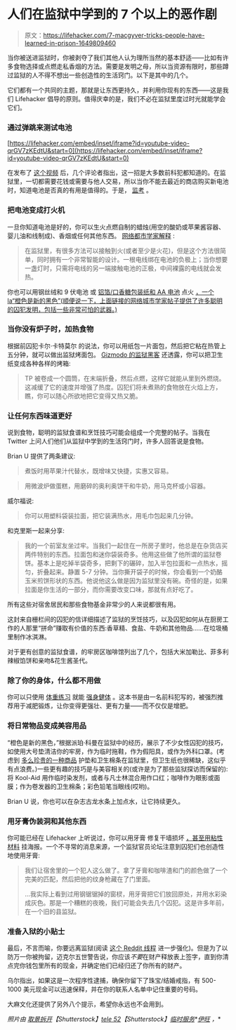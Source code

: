 # 人们在监狱中学到的 7 个以上的恶作剧

> 原文：<https://lifehacker.com/7-macgyver-tricks-people-have-learned-in-prison-1649809460>

当你被送进监狱时，你被剥夺了我们其他人认为理所当然的基本舒适——比如有许多食物选择或点燃走私香烟的方法。需要是发明之母，所以当资源有限时，那些蹲过监狱的人不得不想出一些创造性的生活窍门。以下是其中的几个。



它们都有一个共同的主题，那就是让东西更持久，并利用你现有的东西——这是我们 Lifehacker 倡导的原则。值得庆幸的是，我们不必在监狱里度过时光就能学会它们。

### 通过弹跳来测试电池

 [https://lifehacker.com/embed/inset/iframe?id=youtube-video-qrGV7zKEdtU&start=0](https://lifehacker.com/embed/inset/iframe?id=youtube-video-qrGV7zKEdtU&start=0) 

在发布了 [这个视频](http://lifehacker.com/test-if-your-batteries-are-dead-by-dropping-them-on-a-h-1630525062) 后，几个评论者指出，这一招是大多数前科犯都知道的。在监狱里，一切都需要花钱或需要与他人交易，所以当你不能去最近的商店购买新电池时，知道电池是否真的有用是值得的。于是， [监考](http://nolaw97.wordpress.com/2010/06/06/215-prison-drop-test-retro/) 。

### 把电池变成打火机

一旦你知道电池是好的，你可以生火点燃自制的蜡烛(用空的酸奶或苹果酱容器、婴儿油和线制成)、香烟或任何其他东西。 [网络都市学家解释](http://weburbanist.com/2009/09/10/insane-prisoner-inventions-24-diy-prison-tools-weapons/) :

> 在监狱里，有很多方法可以接触到火(或者至少是火花)，但是这个方法很简单，同时拥有一个非常智能的设计。一根电线绑在电池的负极上；当你想要一盏灯时，只需将电线的另一端接触电池的正极，中间裸露的电线就会发热。

你也可以用钢丝绒和 9 伏电池 或 [铝箔/口香糖包装纸和 AA 电池](http://lifehacker.com/build-a-fire-without-matches-or-a-lighter-301944) 点火 [，一个 la“橙色是新的黑色”(顺便说一下，上面链接的网络城市学家帖子提供了许多聪明的囚犯发明，包括一些非常可怕的武器。)](http://lifehacker.com/build-a-fire-without-matches-or-a-lighter-301944)

### 当你没有炉子时，加热食物

根据前囚犯卡尔·卡特莫尔 的说法，你可以用纸包一片面包，然后把它粘在热管上五分钟，就可以做出监狱烤面包。 [Gizmodo 的监狱黑客](http://gizmodo.com/the-diy-wizards-of-san-quentin-5852733) 还透露，你可以把卫生纸变成各种各样的烤箱:

> TP 被卷成一个圆筒，在末端折叠，然后点燃，这样它就能从里到外燃烧。这减缓了它的速度并增强了热度。囚犯们将未煮熟的食物放在火焰上方，瞧，你可以随心所欲地把它变得又热又脆。

### 让任何东西味道更好

说到食物，聪明的监狱食谱和烹饪技巧可能会组成一个完整的帖子。当我在 Twitter 上问人们他们从监狱中学到的生活窍门时，许多人回答说是食物。

Brian U 提供了两条建议:

> 煮饭时用苹果汁代替水，既增味又快捷，实惠又容易。

> 用微波炉做蛋糕，用磨碎的奥利奥饼干和牛奶，用马克杯或小容器。

威尔福说:

> 你可以用塑料袋装拉面，把它装满热水，用毛巾包起来几分钟。

和克里斯一起来分享:

> 我的一个前室友坐过牢。当我们一起住在一所房子里时，他总是在杂货店买两件特别的东西。拉面包和迷你袋装奇多。他用这些做了他所谓的监狱卷饼。基本上是吃掉半袋奇多，把剩下的碾碎，加入半包拉面和一点热水，摇匀，折叠起来。静置 5-7 分钟。当你撕开袋子的时候，你会看到一个奶酪玉米煎饼形状的东西。他说他这么做是因为监狱里没有碗。奇怪的是，如果拉面是你生活的一部分，而你需要改变口味，那就有点好吃了。

所有这些对宿舍居民和那些食物基金非常少的人来说都很有用。

这封来自栅栏间的囚犯的信详细描述了监狱的烹饪技巧，以及囚犯如何从在厨房工作的人那里“拼命”赚取有价值的东西:香草精、食盐、牛奶和其他物品……在垃圾桶里制作冰淇淋。

对于更有创意的监狱食谱，的牢房区咖啡馆列出了几个，包括大米加勒比、菲多利辣椒馅饼和亲吻&花生酱圣代。

### 除了你的身体，什么都不用做

你可以只使用 [体重练习](http://lifehacker.com/how-to-get-a-complete-workout-with-nothing-but-your-bod-5839197) 就能 [强身健体](https://lifehacker.com/this-table-of-exercises-shows-you-how-to-get-fit-withou-1525971528) 。这本书是由一名前科犯写的，被强烈推荐用于减肥锻炼，让你变得更强壮、更有力量——而不仅仅是增肥。

### 将日常物品变成美容用品

“橙色是新的黑色，”根据派珀·科曼在监狱中的经历，展示了不少女性囚犯的技巧，如使用大号垫清洁你的牢房，作为临时拖鞋，作为假阳具，或作为外科口罩。(考虑到 [多么珍贵的一种商品](http://msmagazine.com/blog/2010/04/12/in-prison-toilet-paper-is-the-new-tampon/) 护垫和卫生棉条在监狱里，但卫生纸也很稀缺，这似乎有点浪费。)一些更有趣的技巧是与美容相关的(或许是为了那些监狱探访而保留的):将 Kool-Aid 用作临时染发剂，或者与凡士林混合用作口红；咖啡作为眼影或面膜；作为卷发器的卫生棉条；彩色铅笔当眼线(哎哟)。

Brian U 说，你也可以在杂志古龙水条上加点水，让它持续更久。

### 用牙膏伪装洞和其他东西

你可能已经在 Lifehacker 上听说过，你可以用牙膏 修复干墙损坏 [，甚至用粘性材料](http://lifehacker.com/ask-lifehacker-repairing-wall-damage-101798) 挂海报。一个不寻常的消息来源，一个监狱官员论坛注意到囚犯们也创造性地使用牙膏:

> 我们让宿舍里的一个犯人这么做了。拿了牙膏和咖啡渣和门的颜色做了一个完美的匹配，然后把他的纹身枪藏在了门里面。
> 
> …我实际上看到过用钢锯锯掉的窗棂，用牙膏把它们放回原处，并用水彩染成灰色。那是一个糟糕的夜晚，我们可能会失去几个囚犯。这是许多年前，在一个旧的县监狱。

### 准备入狱的小贴士

最后，不言而喻，你要远离监狱(阅读 [这个 Reddit 线程](http://www.reddit.com/r/reddit.com/comments/by00r/what_i_learned_in_jail_what_did_you_learn) 进一步强化)。但是为了以防万一你被拘留，迈克尔五世警告说，你应该*不要*在财产释放表上签字，直到你清点完你钱包里所有的现金，并确定他们已经归还了你所有的财产。

乌尔指出，如果这是一次程序性逮捕，确保你留下了珠宝/结婚戒指，有 500-1000 美元现金可以迅速保释，并在你的联系人名单中记住重要的号码。

大麻文化还提供了另外八个提示，希望你永远也不会用到。

*照片由* [*取景拆开*](http://www.shutterstock.com/pic-163027793/stock-photo-handcuffed-hands.html?src=csl_recent_image-2)*【Shutterstock】*[*tele 52*](http://www.shutterstock.com/pic-77782096/stock-vector-vector-wrench-and-screwdriver-xxl-icon.html?src=csl_recent_image-1)*【Shutterstock】*[*临时服务*](http://www.temporaryservices.org/recreated.html)*[*伊旺*](https://www.flickr.com/photos/qubodup/7706587626/sizes/l) *，**